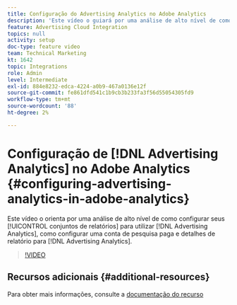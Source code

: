 ```yaml
---
title: Configuração do Advertising Analytics no Adobe Analytics
description: 'Este vídeo o guiará por uma análise de alto nível de como configurar seus conjuntos de relatórios para utilizar o Advertising Analytics, como configurar uma conta de pesquisa paga e detalhes de relatórios para o Advertising Analytics. '
feature: Advertising Cloud Integration
topics: null
activity: setup
doc-type: feature video
team: Technical Marketing
kt: 1642
topic: Integrations
role: Admin
level: Intermediate
exl-id: 884e8232-edca-4224-a0b9-467a0136e12f
source-git-commit: fe861dfd541c1b9cb3b233fa3f56d55054305fd9
workflow-type: tm+mt
source-wordcount: '88'
ht-degree: 2%

---
```


# Configuração de [!DNL Advertising Analytics] no Adobe Analytics {#configuring-advertising-analytics-in-adobe-analytics}

Este vídeo o orienta por uma análise de alto nível de como configurar seus [!UICONTROL conjuntos de relatórios] para utilizar [!DNL Advertising Analytics], como configurar uma conta de pesquisa paga e detalhes de relatório para [!DNL Advertising Analytics].

>[!VIDEO](https://video.tv.adobe.com/v/23119/?quality=12)

## Recursos adicionais {#additional-resources}

Para obter mais informações, consulte a [documentação do recurso](https://experienceleague.adobe.com/docs/analytics/integration/advertising-analytics/overview.html)

